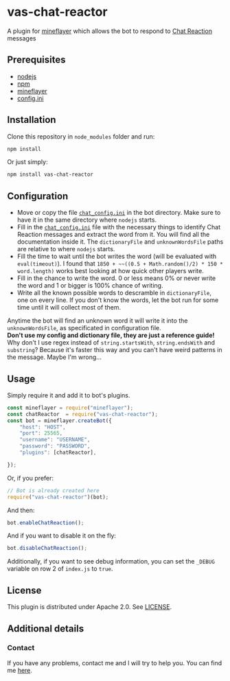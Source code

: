 # vas-chat-reactor
A plugin for [mineflayer][1] which allows the bot to respond
to [Chat Reaction][2] messages

## Prerequisites
* [nodejs][3]
* [npm][4]
* [mineflayer][1]
* [config.ini][5]

## Installation
Clone this repository in `node_modules` folder and run:
```sh
npm install
```
Or just simply:
```sh
npm install vas-chat-reactor
```

## Configuration
* Move or copy the file [`chat_config.ini`](chat_config.ini)
in the bot directory. Make sure to have it in the same directory where
`nodejs` starts.
* Fill in the [`chat_config.ini`](chat_config.ini) file with the necessary
things to identify Chat Reaction messages and extract the word from it.
You will find all the documentation inside it. The `dictionaryFile` and
`unknownWordsFile` paths are relative to where `nodejs` starts.
* Fill the time to wait until the bot writes the word
(will be evaluated with `eval(timeout)`). I found that
`1850 + ~~((0.5 + Math.random()/2) * 150 * word.length)` works best
looking at how quick other players write.
* Fill in the chance to write the word. 0 or less means 0% or never write
the word and 1 or bigger is 100% chance of writing.
* Write all the known possible words to descramble in `dictionaryFile`,
one on every line. If you don't know the words, let the bot run for
some time until it will collect most of them.

Anytime the bot will find an unknown word it will write it into the
`unknownWordsFile`, as specificated in configuration file.\
**Don't use my config and dictionary file, they are just a reference guide!**\
Why don't I use regex instead of `string.startsWith`, `string.endsWith`
and `substring`? Because it's faster this way and you can't have weird
patterns in the message. Maybe I'm wrong...

## Usage
Simply require it and add it to bot's plugins.
```javascript
const mineflayer = require("mineflayer");
const chatReactor  = require("vas-chat-reactor");
const bot = mineflayer.createBot({
	"host": "HOST",
	"port": 25565,
	"username": "USERNAME",
	"password": "PASSWORD",
	"plugins": [chatReactor],

});

```
Or, if you prefer:
```javascript
// Bot is already created here
require("vas-chat-reactor")(bot);
```
And then:
```javascript
bot.enableChatReaction();
```
And if you want to disable it on the fly:
```javascript
bot.disableChatReaction();
```
Additionally, if you want to see debug information, you can set the
`_DEBUG` variable on row 2 of `index.js` to `true`.

## License
This plugin is distributed under Apache 2.0. See [LICENSE](LICENSE).

## Additional details

### Contact

If you have any problems, contact me and I will try to help you.
You can find me [here][6].

[1]: https://github.com/PrismarineJS/mineflayer
[2]: https://www.spigotmc.org/resources/chatreaction.3748/
[3]: https://nodejs.org/en/
[4]: https://www.npmjs.com/
[5]: https://www.npmjs.com/package/config.ini
[6]: https://github.com/Vasile2k
